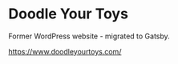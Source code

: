# Doodle Your Toys

Former WordPress website - migrated to Gatsby.

https://www.doodleyourtoys.com/
